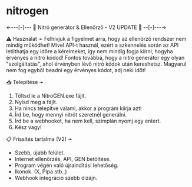 # nitrogen
←---[-]--- 🔮 Nitró generátor &amp; Ellenörző - V2 UPDATE 🔮 --[-]---→

⚠️ Használat ➛
Felhívjuk a figyelmet arra, hogy az ellenörző rendszer nem mindíg
működhet! Mivel API-t használ, ezért a szkennelés során az API
letilthatja egy időre a kérelmeket, így nem mindíg fogja kiírni,
hogyha érvényes a nitró kódod! Fontos továbbá, hogy a nitró generátor
egy olyan "szolgáltatás", ahol érvényben lévő nitró kódok után kereshetsz.
Magyarul nem fog egyből beadni egy érvényes kódot, adj neki időt!

📥 Telepítése ➛
1) Töltsd le a NitroGEN.exe fájlt.
2) Nyisd meg a fájlt.
3) Ha nincs telepítve valami, akkor a program kiírja azt!
4) Írd be, hogy mennyi nitrót szeretnél generálni.
5) Írd be a webhookot, ha nem kell, szimplán nyomj egy entert.
6) Kész vagy!

📋 Frissítés tartalma (V2) ➛
- Szebb, újabb felület.
- Internet ellenörzés, API, GEN betöltése.
- Program végén való újraindítási lehetőség.
- Ikonok. (X, Pipa stb..)
- Webhook integráció szebb dizájn.
